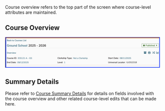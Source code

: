 Course overview refers to the top part of the screen where course-level attributes are maintained. 

## Course Overview

![course overview](../../images/course_overview/course_overview.png)

## Summary Details

Please refer to [Course Summary Details](https://iliosproject.gitbook.io/ilios-user-guide/courses-and-sessions/courses/course_actions/edit-course#course-summary-details) for details on fields involved with the course overview and other related course-level edits that can be made here.

